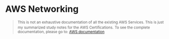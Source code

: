 

# AWS Networking 

> <small>This is not an exhaustive documentation of all the existing AWS Services. This is just my summarized study notes for the AWS Certifications.</small>
> <small>To see the complete documentation, please go to: [AWS documentation](https://docs.aws.amazon.com/)</small>
